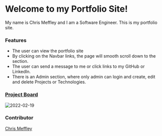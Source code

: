 # Welcome to my Portfolio Site!

My name is Chris Meffley and I am a Software Engineer. This is my portfolio site.

### Features
- The user can view the portfolio site
- By clicking on the Navbar links, the page will smooth scroll down to the section.
- The user can send a message to me or click links to my GitHub or LinkedIn.
- There is an Admin section, where only admin can login and create, edit and delete Projects or Technologies.

### [Project Board](https://github.com/cmeffley/personal-bio-site/projects)

![2022-02-19](https://user-images.githubusercontent.com/76795299/154824166-70f26687-7bf8-4093-99d2-a782d7fd2b3e.png)

### Contributor
[Chris Meffley](https://github.com/cmeffley)
